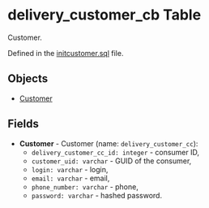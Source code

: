 # delivery_customer_cb Table 

Customer.

Defined in the [initcustomer.sql](../../dbinit/initcustomer.sql) file.

## Objects

- [Customer](https://github.com/alexeysp11/workflow-lib/blob/main/docs/Models/Business/Customers/Customer.md)

## Fields 

- **Customer** - Customer (name: `delivery_customer_cc`):
     - `delivery_customer_cc_id: integer` - consumer ID,
     - `customer_uid: varchar` - GUID of the consumer,
     - `login: varchar` - login,
     - `email: varchar` - email,
     - `phone_number: varchar` - phone,
     - `password: varchar` - hashed password.
